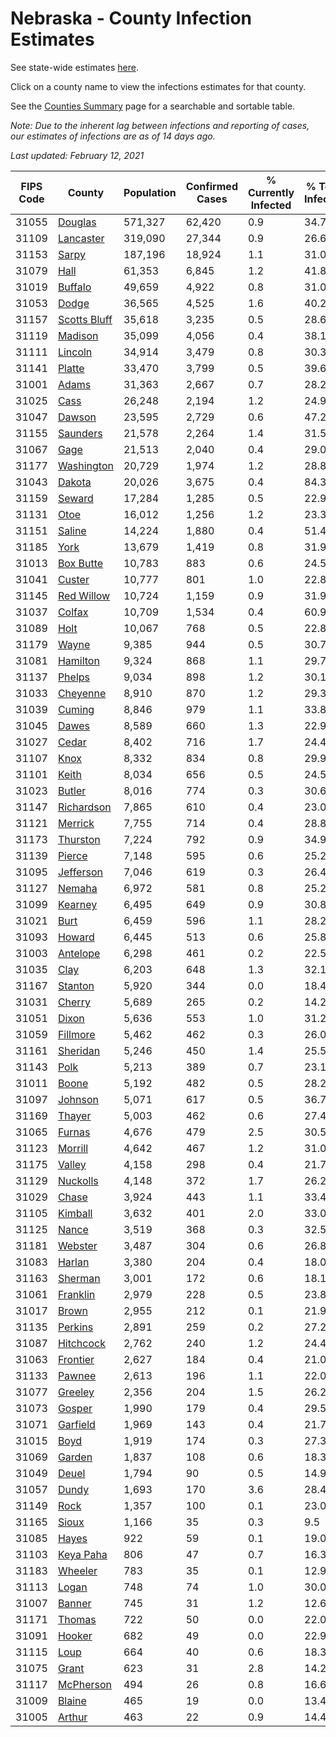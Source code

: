 # Nebraska - County Infection Estimates

See state-wide estimates [here](/infections/us-ne).

Click on a county name to view the infections estimates for that county.

See the [Counties Summary](/infections/summary-counties) page for a searchable and sortable table.

*Note: Due to the inherent lag between infections and reporting of cases, our estimates of infections are as of 14 days ago.*

*Last updated: February 12, 2021*

|   FIPS Code |                       County |   Population |   Confirmed Cases |   % Currently Infected |   % Total Infected |
|-------------|------------------------------|--------------|-------------------|------------------------|--------------------|
|       31055 |           [Douglas](douglas) |      571,327 |            62,420 |                    0.9 |               34.7 |
|       31109 |       [Lancaster](lancaster) |      319,090 |            27,344 |                    0.9 |               26.6 |
|       31153 |               [Sarpy](sarpy) |      187,196 |            18,924 |                    1.1 |               31.0 |
|       31079 |                 [Hall](hall) |       61,353 |             6,845 |                    1.2 |               41.8 |
|       31019 |           [Buffalo](buffalo) |       49,659 |             4,922 |                    0.8 |               31.0 |
|       31053 |               [Dodge](dodge) |       36,565 |             4,525 |                    1.6 |               40.2 |
|       31157 | [Scotts Bluff](scotts-bluff) |       35,618 |             3,235 |                    0.5 |               28.6 |
|       31119 |           [Madison](madison) |       35,099 |             4,056 |                    0.4 |               38.1 |
|       31111 |           [Lincoln](lincoln) |       34,914 |             3,479 |                    0.8 |               30.3 |
|       31141 |             [Platte](platte) |       33,470 |             3,799 |                    0.5 |               39.6 |
|       31001 |               [Adams](adams) |       31,363 |             2,667 |                    0.7 |               28.2 |
|       31025 |                 [Cass](cass) |       26,248 |             2,194 |                    1.2 |               24.9 |
|       31047 |             [Dawson](dawson) |       23,595 |             2,729 |                    0.6 |               47.2 |
|       31155 |         [Saunders](saunders) |       21,578 |             2,264 |                    1.4 |               31.5 |
|       31067 |                 [Gage](gage) |       21,513 |             2,040 |                    0.4 |               29.0 |
|       31177 |     [Washington](washington) |       20,729 |             1,974 |                    1.2 |               28.8 |
|       31043 |             [Dakota](dakota) |       20,026 |             3,675 |                    0.4 |               84.3 |
|       31159 |             [Seward](seward) |       17,284 |             1,285 |                    0.5 |               22.9 |
|       31131 |                 [Otoe](otoe) |       16,012 |             1,256 |                    1.2 |               23.3 |
|       31151 |             [Saline](saline) |       14,224 |             1,880 |                    0.4 |               51.4 |
|       31185 |                 [York](york) |       13,679 |             1,419 |                    0.8 |               31.9 |
|       31013 |       [Box Butte](box-butte) |       10,783 |               883 |                    0.6 |               24.5 |
|       31041 |             [Custer](custer) |       10,777 |               801 |                    1.0 |               22.8 |
|       31145 |     [Red Willow](red-willow) |       10,724 |             1,159 |                    0.9 |               31.9 |
|       31037 |             [Colfax](colfax) |       10,709 |             1,534 |                    0.4 |               60.9 |
|       31089 |                 [Holt](holt) |       10,067 |               768 |                    0.5 |               22.8 |
|       31179 |               [Wayne](wayne) |        9,385 |               944 |                    0.5 |               30.7 |
|       31081 |         [Hamilton](hamilton) |        9,324 |               868 |                    1.1 |               29.7 |
|       31137 |             [Phelps](phelps) |        9,034 |               898 |                    1.2 |               30.1 |
|       31033 |         [Cheyenne](cheyenne) |        8,910 |               870 |                    1.2 |               29.3 |
|       31039 |             [Cuming](cuming) |        8,846 |               979 |                    1.1 |               33.8 |
|       31045 |               [Dawes](dawes) |        8,589 |               660 |                    1.3 |               22.9 |
|       31027 |               [Cedar](cedar) |        8,402 |               716 |                    1.7 |               24.4 |
|       31107 |                 [Knox](knox) |        8,332 |               834 |                    0.8 |               29.9 |
|       31101 |               [Keith](keith) |        8,034 |               656 |                    0.5 |               24.5 |
|       31023 |             [Butler](butler) |        8,016 |               774 |                    0.3 |               30.6 |
|       31147 |     [Richardson](richardson) |        7,865 |               610 |                    0.4 |               23.0 |
|       31121 |           [Merrick](merrick) |        7,755 |               714 |                    0.4 |               28.8 |
|       31173 |         [Thurston](thurston) |        7,224 |               792 |                    0.9 |               34.9 |
|       31139 |             [Pierce](pierce) |        7,148 |               595 |                    0.6 |               25.2 |
|       31095 |       [Jefferson](jefferson) |        7,046 |               619 |                    0.3 |               26.4 |
|       31127 |             [Nemaha](nemaha) |        6,972 |               581 |                    0.8 |               25.2 |
|       31099 |           [Kearney](kearney) |        6,495 |               649 |                    0.9 |               30.8 |
|       31021 |                 [Burt](burt) |        6,459 |               596 |                    1.1 |               28.2 |
|       31093 |             [Howard](howard) |        6,445 |               513 |                    0.6 |               25.8 |
|       31003 |         [Antelope](antelope) |        6,298 |               461 |                    0.2 |               22.5 |
|       31035 |                 [Clay](clay) |        6,203 |               648 |                    1.3 |               32.1 |
|       31167 |           [Stanton](stanton) |        5,920 |               344 |                    0.0 |               18.4 |
|       31031 |             [Cherry](cherry) |        5,689 |               265 |                    0.2 |               14.2 |
|       31051 |               [Dixon](dixon) |        5,636 |               553 |                    1.0 |               31.2 |
|       31059 |         [Fillmore](fillmore) |        5,462 |               462 |                    0.3 |               26.0 |
|       31161 |         [Sheridan](sheridan) |        5,246 |               450 |                    1.4 |               25.5 |
|       31143 |                 [Polk](polk) |        5,213 |               389 |                    0.7 |               23.1 |
|       31011 |               [Boone](boone) |        5,192 |               482 |                    0.5 |               28.2 |
|       31097 |           [Johnson](johnson) |        5,071 |               617 |                    0.5 |               36.7 |
|       31169 |             [Thayer](thayer) |        5,003 |               462 |                    0.6 |               27.4 |
|       31065 |             [Furnas](furnas) |        4,676 |               479 |                    2.5 |               30.5 |
|       31123 |           [Morrill](morrill) |        4,642 |               467 |                    1.2 |               31.0 |
|       31175 |             [Valley](valley) |        4,158 |               298 |                    0.4 |               21.7 |
|       31129 |         [Nuckolls](nuckolls) |        4,148 |               372 |                    1.7 |               26.2 |
|       31029 |               [Chase](chase) |        3,924 |               443 |                    1.1 |               33.4 |
|       31105 |           [Kimball](kimball) |        3,632 |               401 |                    2.0 |               33.0 |
|       31125 |               [Nance](nance) |        3,519 |               368 |                    0.3 |               32.5 |
|       31181 |           [Webster](webster) |        3,487 |               304 |                    0.6 |               26.8 |
|       31083 |             [Harlan](harlan) |        3,380 |               204 |                    0.4 |               18.0 |
|       31163 |           [Sherman](sherman) |        3,001 |               172 |                    0.6 |               18.1 |
|       31061 |         [Franklin](franklin) |        2,979 |               228 |                    0.5 |               23.8 |
|       31017 |               [Brown](brown) |        2,955 |               212 |                    0.1 |               21.9 |
|       31135 |           [Perkins](perkins) |        2,891 |               259 |                    0.2 |               27.2 |
|       31087 |       [Hitchcock](hitchcock) |        2,762 |               240 |                    1.2 |               24.4 |
|       31063 |         [Frontier](frontier) |        2,627 |               184 |                    0.4 |               21.0 |
|       31133 |             [Pawnee](pawnee) |        2,613 |               196 |                    1.1 |               22.0 |
|       31077 |           [Greeley](greeley) |        2,356 |               204 |                    1.5 |               26.2 |
|       31073 |             [Gosper](gosper) |        1,990 |               179 |                    0.4 |               29.5 |
|       31071 |         [Garfield](garfield) |        1,969 |               143 |                    0.4 |               21.7 |
|       31015 |                 [Boyd](boyd) |        1,919 |               174 |                    0.3 |               27.3 |
|       31069 |             [Garden](garden) |        1,837 |               108 |                    0.6 |               18.3 |
|       31049 |               [Deuel](deuel) |        1,794 |                90 |                    0.5 |               14.9 |
|       31057 |               [Dundy](dundy) |        1,693 |               170 |                    3.6 |               28.4 |
|       31149 |                 [Rock](rock) |        1,357 |               100 |                    0.1 |               23.0 |
|       31165 |               [Sioux](sioux) |        1,166 |                35 |                    0.3 |                9.5 |
|       31085 |               [Hayes](hayes) |          922 |                59 |                    0.1 |               19.0 |
|       31103 |       [Keya Paha](keya-paha) |          806 |                47 |                    0.7 |               16.3 |
|       31183 |           [Wheeler](wheeler) |          783 |                35 |                    0.1 |               12.9 |
|       31113 |               [Logan](logan) |          748 |                74 |                    1.0 |               30.0 |
|       31007 |             [Banner](banner) |          745 |                31 |                    1.2 |               12.6 |
|       31171 |             [Thomas](thomas) |          722 |                50 |                    0.0 |               22.0 |
|       31091 |             [Hooker](hooker) |          682 |                49 |                    0.0 |               22.9 |
|       31115 |                 [Loup](loup) |          664 |                40 |                    0.6 |               18.3 |
|       31075 |               [Grant](grant) |          623 |                31 |                    2.8 |               14.2 |
|       31117 |       [McPherson](mcpherson) |          494 |                26 |                    0.8 |               16.6 |
|       31009 |             [Blaine](blaine) |          465 |                19 |                    0.0 |               13.4 |
|       31005 |             [Arthur](arthur) |          463 |                22 |                    0.9 |               14.4 |
